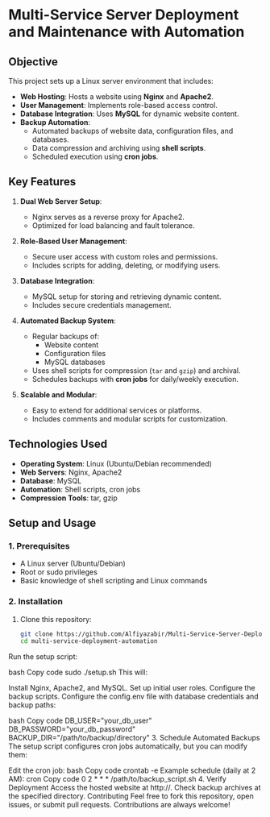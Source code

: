 # Multi-Service Server Deployment and Maintenance with Automation

## **Objective**
This project sets up a Linux server environment that includes:
- **Web Hosting**: Hosts a website using **Nginx** and **Apache2**.
- **User Management**: Implements role-based access control.
- **Database Integration**: Uses **MySQL** for dynamic website content.
- **Backup Automation**:
  - Automated backups of website data, configuration files, and databases.
  - Data compression and archiving using **shell scripts**.
  - Scheduled execution using **cron jobs**.

## **Key Features**
1. **Dual Web Server Setup**:
   - Nginx serves as a reverse proxy for Apache2.
   - Optimized for load balancing and fault tolerance.

2. **Role-Based User Management**:
   - Secure user access with custom roles and permissions.
   - Includes scripts for adding, deleting, or modifying users.

3. **Database Integration**:
   - MySQL setup for storing and retrieving dynamic content.
   - Includes secure credentials management.

4. **Automated Backup System**:
   - Regular backups of:
     - Website content
     - Configuration files
     - MySQL databases
   - Uses shell scripts for compression (`tar` and `gzip`) and archival.
   - Schedules backups with **cron jobs** for daily/weekly execution.

5. **Scalable and Modular**:
   - Easy to extend for additional services or platforms.
   - Includes comments and modular scripts for customization.

## **Technologies Used**
- **Operating System**: Linux (Ubuntu/Debian recommended)
- **Web Servers**: Nginx, Apache2
- **Database**: MySQL
- **Automation**: Shell scripts, cron jobs
- **Compression Tools**: tar, gzip

## **Setup and Usage**
### **1. Prerequisites**
- A Linux server (Ubuntu/Debian)
- Root or sudo privileges
- Basic knowledge of shell scripting and Linux commands

### **2. Installation**
1. Clone this repository:
   ```bash
   git clone https://github.com/Alfiyazabir/Multi-Service-Server-Deployment-and-Maintenance-with-Automation.git
   cd multi-service-deployment-automation
Run the setup script:

bash
Copy code
sudo ./setup.sh
This will:

Install Nginx, Apache2, and MySQL.
Set up initial user roles.
Configure the backup scripts.
Configure the config.env file with database credentials and backup paths:

bash
Copy code
DB_USER="your_db_user"
DB_PASSWORD="your_db_password"
BACKUP_DIR="/path/to/backup/directory"
3. Schedule Automated Backups
The setup script configures cron jobs automatically, but you can modify them:

Edit the cron job:
bash
Copy code
crontab -e
Example schedule (daily at 2 AM):
cron
Copy code
0 2 * * * /path/to/backup_script.sh
4. Verify Deployment
Access the hosted website at http://<server-ip>.
Check backup archives at the specified directory.
Contributing
Feel free to fork this repository, open issues, or submit pull requests. Contributions are always welcome!
